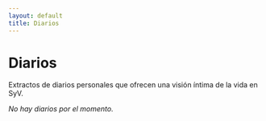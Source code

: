 ```yaml
---
layout: default
title: Diarios
---
```


# Diarios

Extractos de diarios personales que ofrecen una visión íntima de la vida en SyV.

*No hay diarios por el momento.* 


